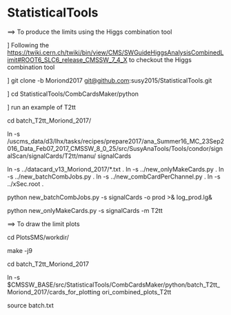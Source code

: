 # StatisticalTools
==> To produce the limits using the Higgs combination tool

] Following the https://twiki.cern.ch/twiki/bin/view/CMS/SWGuideHiggsAnalysisCombinedLimit#ROOT6_SLC6_release_CMSSW_7_4_X to checkout the Higgs combination tool

] git clone -b Moriond2017 git@github.com:susy2015/StatisticalTools.git

] cd StatisticalTools/CombCardsMaker/python

] run an example of T2tt

  cd batch_T2tt_Moriond_2017/

  ln -s /uscms_data/d3/lhx/tasks/recipes/prepare2017/ana_Summer16_MC_23Sep2016_Data_Feb07_2017_CMSSW_8_0_25/src/SusyAnaTools/Tools/condor/signalScan/signalCards/T2tt/manu/ signalCards
  
  ln -s ../datacard_v13_Moriond_2017/*.txt .
  ln -s ../new_onlyMakeCards.py .
  ln -s ../new_batchCombJobs.py .
  ln -s ../new_combCardPerChannel.py .
  ln -s ../xSec.root .
  
  python new_batchCombJobs.py -s signalCards -o prod >& log_prod.lg&

  python new_onlyMakeCards.py -s signalCards -m T2tt

==> To draw the limit plots 

cd PlotsSMS/workdir/

make -j9

cd batch_T2tt_Moriond_2017

ln -s $CMSSW_BASE/src/StatisticalTools/CombCardsMaker/python/batch_T2tt_Moriond_2017/cards_for_plotting ori_combined_plots_T2tt

source batch.txt

